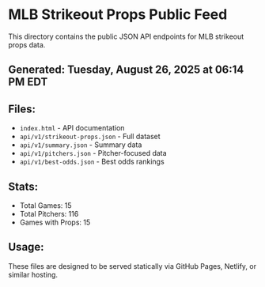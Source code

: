 # MLB Strikeout Props Public Feed

This directory contains the public JSON API endpoints for MLB strikeout props data.

## Generated: Tuesday, August 26, 2025 at 06:14 PM EDT

## Files:
- `index.html` - API documentation
- `api/v1/strikeout-props.json` - Full dataset
- `api/v1/summary.json` - Summary data
- `api/v1/pitchers.json` - Pitcher-focused data  
- `api/v1/best-odds.json` - Best odds rankings

## Stats:
- Total Games: 15
- Total Pitchers: 116
- Games with Props: 15

## Usage:
These files are designed to be served statically via GitHub Pages, Netlify, or similar hosting.

